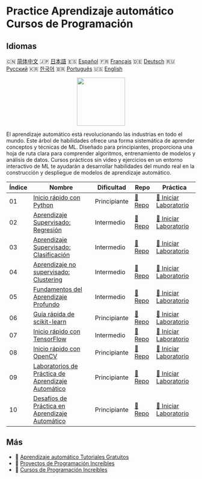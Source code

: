 # Practice Aprendizaje automático Cursos de Programación

## Idiomas

🇨🇳 [简体中文](README_zh.md) 🇯🇵 [日本語](README_ja.md) 🇪🇸 [Español](README_es.md) 🇫🇷 [Français](README_fr.md) 🇩🇪 [Deutsch](README_de.md) 🇷🇺 [Русский](README_ru.md) 🇰🇷 [한국어](README_ko.md) 🇧🇷 [Português](README_pt.md) 🇺🇸 [English](README.md) 

<div align="center">
<img width="128px" src="https://file.labex.io/path/1kXLbMH5geSl.png">
</div>

El aprendizaje automático está revolucionando las industrias en todo el mundo. Este árbol de habilidades ofrece una forma sistemática de aprender conceptos y técnicas de ML. Diseñado para principiantes, proporciona una hoja de ruta clara para comprender algoritmos, entrenamiento de modelos y análisis de datos. Cursos prácticos sin video y ejercicios en un entorno interactivo de ML te ayudarán a desarrollar habilidades del mundo real en la construcción y despliegue de modelos de aprendizaje automático.

|   Índice | Nombre                                                                                                   | Dificultad   | Repo                                                                        | Práctica                                                                                 |
|----------|----------------------------------------------------------------------------------------------------------|--------------|-----------------------------------------------------------------------------|------------------------------------------------------------------------------------------|
|       01 | [Inicio rápido con Python](https://labex.io/es/courses/quick-start-with-python)                          | Principiante | [🔗 Repo](https://github.com/labex-labs/quick-start-with-python)            | [🚀 Iniciar Laboratorio](https://labex.io/es/courses/quick-start-with-python)            |
|       02 | [Aprendizaje Supervisado: Regresión](https://labex.io/es/courses/supervised-learning-regression)         | Intermedio   | [🔗 Repo](https://github.com/labex-labs/supervised-learning-regression)     | [🚀 Iniciar Laboratorio](https://labex.io/es/courses/supervised-learning-regression)     |
|       03 | [Aprendizaje Supervisado: Clasificación](https://labex.io/es/courses/supervised-learning-classification) | Intermedio   | [🔗 Repo](https://github.com/labex-labs/supervised-learning-classification) | [🚀 Iniciar Laboratorio](https://labex.io/es/courses/supervised-learning-classification) |
|       04 | [Aprendizaje no supervisado: Clustering](https://labex.io/es/courses/unsupervised-learning-clustering)   | Intermedio   | [🔗 Repo](https://github.com/labex-labs/unsupervised-learning-clustering)   | [🚀 Iniciar Laboratorio](https://labex.io/es/courses/unsupervised-learning-clustering)   |
|       05 | [Fundamentos del Aprendizaje Profundo](https://labex.io/es/courses/foundations-of-deep-learning)         | Intermedio   | [🔗 Repo](https://github.com/labex-labs/foundations-of-deep-learning)       | [🚀 Iniciar Laboratorio](https://labex.io/es/courses/foundations-of-deep-learning)       |
|       06 | [Guía rápida de scikit-learn](https://labex.io/es/courses/quick-start-with-scikit-learn)                 | Principiante | [🔗 Repo](https://github.com/labex-labs/quick-start-with-scikit-learn)      | [🚀 Iniciar Laboratorio](https://labex.io/es/courses/quick-start-with-scikit-learn)      |
|       07 | [Inicio rápido con TensorFlow](https://labex.io/es/courses/quick-start-with-tensorflow)                  | Intermedio   | [🔗 Repo](https://github.com/labex-labs/quick-start-with-tensorflow)        | [🚀 Iniciar Laboratorio](https://labex.io/es/courses/quick-start-with-tensorflow)        |
|       08 | [Inicio rápido con OpenCV](https://labex.io/es/courses/quick-start-with-opencv)                          | Principiante | [🔗 Repo](https://github.com/labex-labs/quick-start-with-opencv)            | [🚀 Iniciar Laboratorio](https://labex.io/es/courses/quick-start-with-opencv)            |
|       09 | [Laboratorios de Práctica de Aprendizaje Automático](https://labex.io/es/courses/ml-practice-labs)       | Principiante | [🔗 Repo](https://github.com/labex-labs/ml-practice-labs)                   | [🚀 Iniciar Laboratorio](https://labex.io/es/courses/ml-practice-labs)                   |
|       10 | [Desafíos de Práctica en Aprendizaje Automático](https://labex.io/es/courses/ml-practice-challenges)     | Principiante | [🔗 Repo](https://github.com/labex-labs/ml-practice-challenges)             | [🚀 Iniciar Laboratorio](https://labex.io/es/courses/ml-practice-challenges)             |

## Más

- 🔗 [Aprendizaje automático Tutoriales Gratuitos](https://github.com/labex-labs/ml-free-tutorials)
- 🔗 [Proyectos de Programación Increíbles](https://github.com/labex-labs/awesome-programming-projects)
- 🔗 [Cursos de Programación Increíbles](https://github.com/labex-labs/awesome-programming-courses)

